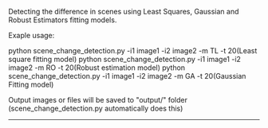 Detecting the difference in scenes using Least Squares, Gaussian and Robust Estimators fitting models. 

Exaple usage:

python scene_change_detection.py -i1 image1 -i2 image2 -m TL -t 20(Least square fitting model)
python scene_change_detection.py -i1 image1 -i2 image2 -m RO -t 20(Robust estimation model)
python scene_change_detection.py -i1 image1 -i2 image2 -m GA -t 20(Gaussian Fitting model)

Output images or files will be saved to "output/" folder (scene_change_detection.py automatically does this)
  
-------------

